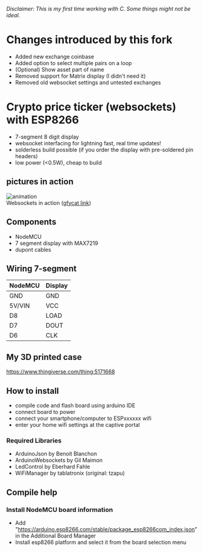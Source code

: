 *Disclaimer: This is my first time working with C. Some things might not be ideal.*

# Changes introduced by this fork
- Added new exchange coinbase
- Added option to select multiple pairs on a loop
- (Optional) Show asset part of name
- Removed support for Matrix display (I didn't need it)
- Removed old websocket settings and untested exchanges

# Crypto price ticker (websockets) with ESP8266 
- 7-segment 8 digit display
- websocket interfacing for lightning fast, real time updates!
- solderless build possible (if you order the display with pre-soldered pin headers)
- low power (<0.5W), cheap to build

## pictures in action
![animation](https://thumbs.gfycat.com/VainBeautifulAcornwoodpecker-size_restricted.gif)  
Websockets in action ([gfycat link](https://gfycat.com/gifs/detail/VainBeautifulAcornwoodpecker))

## Components
- NodeMCU
- 7 segment display with MAX7219
- dupont cables

## Wiring 7-segment
NodeMCU | Display
--- | ---
GND | GND
5V/VIN | VCC
D8  | LOAD
D7  | DOUT
D6  | CLK

## My 3D printed case
https://www.thingiverse.com/thing:5171668

## How to install
- compile code and flash board using arduino IDE
- connect board to power
- connect your smartphone/computer to ESPxxxxxx wifi
- enter your home wifi settings at the captive portal

### Required Libraries
- ArduinoJson by Benoit Blanchon
- ArduinoWebsockets by Gil Maimon
- LedControl by Eberhard Fahle
- WiFiManager by tablatronix (original: tzapu)

## Compile help
### Install NodeMCU board information
- Add "https://arduino.esp8266.com/stable/package_esp8266com_index.json" in the Additional Board Manager
- Install esp8266 platform and select it from the board selection menu
